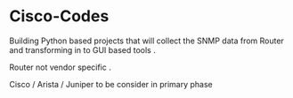 # Cisco-Codes
Building Python based projects that will collect the SNMP data from Router and transforming in to GUI based tools .

Router not vendor specific .

Cisco / Arista / Juniper to be consider in primary phase 
